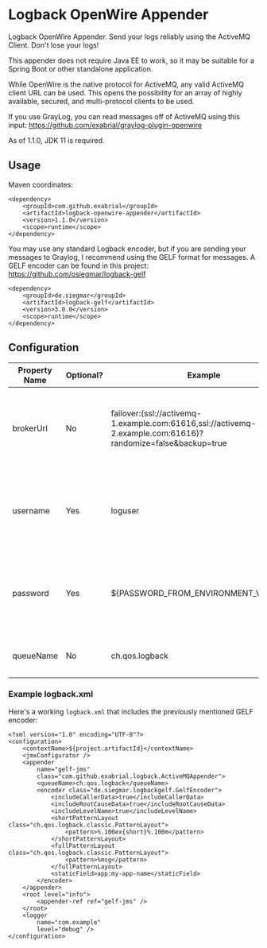 # Logback OpenWire Appender
Logback OpenWire Appender. Send your logs reliably using the ActiveMQ Client. Don't lose your logs!

This appender does not require Java EE to work, so it may be suitable for a Spring Boot or other standalone application.

While OpenWire is the native protocol for ActiveMQ, any valid ActiveMQ client URL can be used. This opens the possibility for an array of highly available, secured, and multi-protocol clients to be used.

If you use GrayLog, you can read messages off of ActiveMQ using this input: https://github.com/exabrial/graylog-plugin-openwire

As of 1.1.0, JDK 11 is required.

## Usage

Maven coordinates:

```
<dependency>
	<groupId>com.github.exabrial</groupId>
	<artifactId>logback-openwire-appender</artifactId>
	<version>1.1.0</version>
	<scope>runtime</scope>
</dependency>
```

You may use any standard Logback encoder, but if you are sending your messages to Graylog, I recommend using the GELF format for messages. A GELF encoder can be found in this project: https://github.com/osiegmar/logback-gelf

```
<dependency>
	<groupId>de.siegmar</groupId>
	<artifactId>logback-gelf</artifactId>
	<version>3.0.0</version>
	<scope>runtime</scope>
</dependency>
```


## Configuration

| Property Name      | Optional? | Example                                                                                                      | Purpose                                                                             |
|--------------------|-----------|--------------------------------------------------------------------------------------------------------------|-------------------------------------------------------------------------------------|
| brokerUrl          | No        | failover:(ssl://activemq-1.example.com:61616,ssl://activemq-2.example.com:61616)?randomize=false&backup=true | The ActiveMQ client URL. Any valid ActiveMQ client URL can be used.                 |
| username           | Yes       | loguser                                                                                                      | The username to use to establish the connection to ActiveMQ                         |
| password           | Yes       | ${PASSWORD_FROM_ENVIRONMENT_VARIABLE}                                                                        | The password to use to establish the connection to ActiveMQ                         |
| queueName          | No        | ch.qos.logback                                                                                               | The Queue name to write logs to                                                     |

### Example logback.xml

Here's a working `logback.xml` that includes the previously mentioned GELF encoder:

```
<?xml version="1.0" encoding="UTF-8"?>
<configuration>
	<contextName>${project.artifactId}</contextName>
	<jmxConfigurator />
	<appender
		name="gelf-jms"
		class="com.github.exabrial.logback.ActiveMQAppender">
		<queueName>ch.qos.logback</queueName>
		<encoder class="de.siegmar.logbackgelf.GelfEncoder">
			<includeCallerData>true</includeCallerData>
			<includeRootCauseData>true</includeRootCauseData>
			<includeLevelName>true</includeLevelName>
			<shortPatternLayout class="ch.qos.logback.classic.PatternLayout">
				<pattern>%.100ex{short}%.100m</pattern>
			</shortPatternLayout>
			<fullPatternLayout class="ch.qos.logback.classic.PatternLayout">
				<pattern>%msg</pattern>
			</fullPatternLayout>
			<staticField>app:my-app-name</staticField>
		</encoder>
	</appender>
	<root level="info">
		<appender-ref ref="gelf-jms" />
	</root>
	<logger
		name="com.example"
		level="debug" />
</configuration>

```
